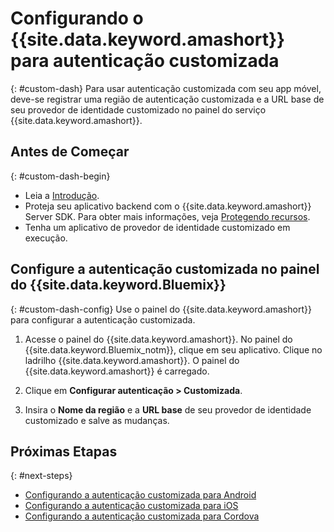 # Configurando o {{site.data.keyword.amashort}} para autenticação customizada
{: #custom-dash}
Para usar autenticação customizada com seu app móvel, deve-se registrar uma região de autenticação customizada e a URL base de seu provedor de identidade customizado no painel do serviço {{site.data.keyword.amashort}}.

## Antes de Começar
{: #custom-dash-begin}
* Leia a [Introdução](getting-started.html).
* Proteja seu aplicativo backend com o {{site.data.keyword.amashort}} Server SDK. Para obter mais informações, veja [Protegendo recursos](protecting-resources.html).
* Tenha um aplicativo de provedor de identidade customizado em execução.

## Configure a autenticação customizada no painel do {{site.data.keyword.Bluemix}}
{: #custom-dash-config}
Use o painel do {{site.data.keyword.amashort}} para configurar a autenticação customizada.

1. Acesse o painel do {{site.data.keyword.amashort}}. No painel do {{site.data.keyword.Bluemix_notm}}, clique em seu aplicativo. Clique no ladrilho {{site.data.keyword.amashort}}. O painel do {{site.data.keyword.amashort}} é carregado.

1. Clique em **Configurar autenticação > Customizada**.

1. Insira o **Nome da região** e a **URL base** de seu provedor de identidade customizado e salve as mudanças.

## Próximas Etapas
{: #next-steps}
* [Configurando a autenticação customizada para Android](custom-auth-android.html)
* [Configurando a autenticação customizada para iOS](custom-auth-ios.html)
* [Configurando a autenticação customizada para Cordova](custom-auth-cordova.html)
